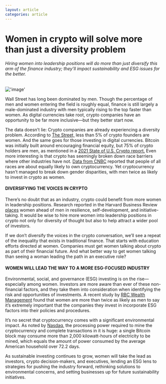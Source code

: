 ```yaml
---
layout: article
categories: article
---
```


# Women in crypto will solve more than just a diversity problem
###### Hiring women into leadership positions will do more than just diversify this arm of the finance industry; they’ll impact sustainability and ESG issues for the better. 
!['image'](../../../../assets/images/posts/img2.jpg)

Wall Street has long been dominated by men. Though the percentage of men and women entering the field is roughly equal, finance is still largely a male-dominated industry with men typically rising to the top faster than women. As digital currencies take root, crypto companies have an opportunity to be far more inclusive—but they better start now.

The data doesn’t lie: Crypto companies are already experiencing a diversity problem. According to [The Street,](https://www.thestreet.com/investing/cryptocurrency/less-than-5-of-crypto-entrepreneurs-are-women) less than 5% of crypto founders are women. And the same goes for those investing in digital currencies. Bitcoin was initially built around encouraging financial equity, but 75% of crypto holders are men, as mentioned in a [2021 State of U.S. Crypto report.](https://go.skimresources.com/?id=122276X1583643&isjs=1&jv=15.2.4-stackpath&sref=https%3A%2F%2Fwww.fastcompany.com%2F90740927%2Fwomen-in-crypto-will-solve-more-than-just-a-diversity-problem&url=https%3A%2F%2Fwww.gemini.com%2Fstate-of-us-crypto&xs=1&xtz=-240&xuuid=0d122cd21393a1f84c0d5150cfaf3930&xjsf=other_click__contextmenu%20%5B2%5D) Even more interesting is that crypto has seemingly broken down race barriers where other industries have not. [Data from CNBC](https://www.cnbc.com/2021/08/30/cryptocurrency-has-a-big-gender-problem.html) reported that people of all races are about equally likely to own cryptocurrency. Yet cryptocurrency hasn’t managed to break down gender disparities, with men twice as likely to invest in crypto as women.

#### DIVERSIFYING THE VOICES IN CRYPTO
There’s no doubt that as an industry, crypto could benefit from more women in leadership positions. Research reported in the Harvard Business Review [places](https://hbr.org/2019/06/research-women-score-higher-than-men-in-most-leadership-skills) women ahead of men in resilience, self-development, and initiative-taking. It would be wise to hire more women into leadership positions in crypto not only for diversity of thought but also to help attract a wider pool of investors.

If we don’t diversify the voices in the crypto conversation, we’ll see a repeat of the inequality that exists in traditional finance. That starts with education efforts directed at women. Companies must get women talking about crypto as part of their financial future. And what better way to get women talking than seeing a woman leading the path in an executive role?

#### WOMEN WILL LEAD THE WAY TO A MORE ESG-FOCUSED INDUSTRY
Environmental, social, and governance (ESG) investing is on the rise—especially among women. Investors are more aware than ever of these non-financial factors, and they take them into consideration when identifying the risk and opportunities of investments. A recent study by [RBC Wealth Management](https://www.rbcwealthmanagement.com/en-us/newsroom/2021-04-06/women-are-leading-the-charge-for-environmental-social-and-governance-esg-investing-in-the-us-amid-growing-demand-for-responsible-investing-solutions) found that women are more than twice as likely as men to say it’s extremely important that the companies they invest in incorporate ESG factors into their policies and procedures.

It’s no secret that cryptocurrency comes with a significant environmental impact. As noted by [Nasdaq,](https://www.nasdaq.com/articles/cryptocurrency-and-the-esg-issue%3A-why-cryptos-are-more-esg-friendly-than-you-think) the processing power required to mine the cryptocurrency and complete transactions in it is huge: a single Bitcoin block may consume more than 2,000 kilowatt-hours of electricity to be mined, which equals the amount of power consumed by the average American household over 72.2 days.

As sustainable investing continues to grow, women will take the lead as investors, crypto decision-makers, and executives, lending an ESG lens to strategies for pushing the industry forward, rethinking solutions to environmental concerns, and setting businesses up for future sustainability initiatives.